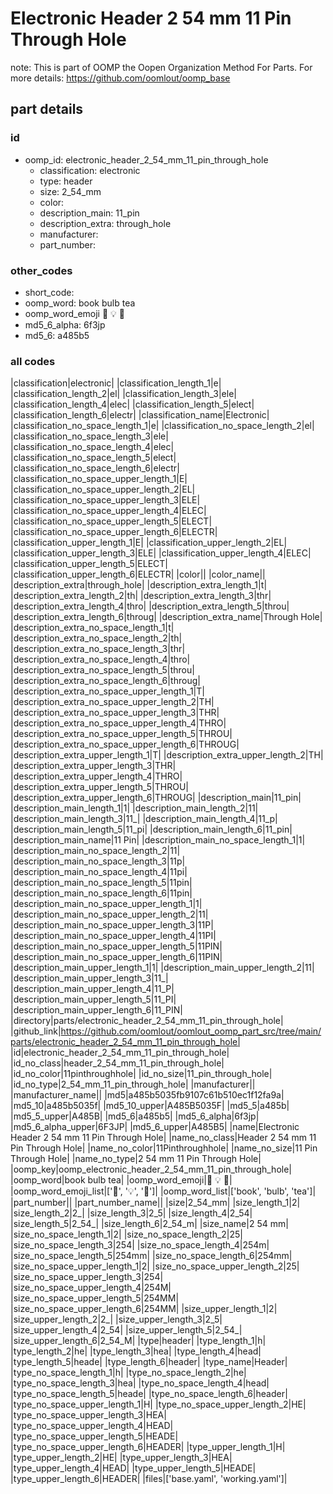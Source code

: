 # Electronic Header 2 54 mm 11 Pin Through Hole  

note: This is part of OOMP the Oopen Organization Method For Parts. For more details: https://github.com/oomlout/oomp_base

##  part details





### id
* oomp_id: electronic_header_2_54_mm_11_pin_through_hole
  * classification: electronic
  * type: header
  * size: 2_54_mm
  * color: 
  * description_main: 11_pin
  * description_extra: through_hole
  * manufacturer: 
  * part_number: 

### other_codes
* short_code: 
* oomp_word: book bulb tea
* oomp_word_emoji :book: :bulb: :tea:
* md5_6_alpha: 6f3jp
* md5_6: a485b5

### all codes 
|classification|electronic|
|classification_length_1|e|
|classification_length_2|el|
|classification_length_3|ele|
|classification_length_4|elec|
|classification_length_5|elect|
|classification_length_6|electr|
|classification_name|Electronic|
|classification_no_space_length_1|e|
|classification_no_space_length_2|el|
|classification_no_space_length_3|ele|
|classification_no_space_length_4|elec|
|classification_no_space_length_5|elect|
|classification_no_space_length_6|electr|
|classification_no_space_upper_length_1|E|
|classification_no_space_upper_length_2|EL|
|classification_no_space_upper_length_3|ELE|
|classification_no_space_upper_length_4|ELEC|
|classification_no_space_upper_length_5|ELECT|
|classification_no_space_upper_length_6|ELECTR|
|classification_upper_length_1|E|
|classification_upper_length_2|EL|
|classification_upper_length_3|ELE|
|classification_upper_length_4|ELEC|
|classification_upper_length_5|ELECT|
|classification_upper_length_6|ELECTR|
|color||
|color_name||
|description_extra|through_hole|
|description_extra_length_1|t|
|description_extra_length_2|th|
|description_extra_length_3|thr|
|description_extra_length_4|thro|
|description_extra_length_5|throu|
|description_extra_length_6|throug|
|description_extra_name|Through Hole|
|description_extra_no_space_length_1|t|
|description_extra_no_space_length_2|th|
|description_extra_no_space_length_3|thr|
|description_extra_no_space_length_4|thro|
|description_extra_no_space_length_5|throu|
|description_extra_no_space_length_6|throug|
|description_extra_no_space_upper_length_1|T|
|description_extra_no_space_upper_length_2|TH|
|description_extra_no_space_upper_length_3|THR|
|description_extra_no_space_upper_length_4|THRO|
|description_extra_no_space_upper_length_5|THROU|
|description_extra_no_space_upper_length_6|THROUG|
|description_extra_upper_length_1|T|
|description_extra_upper_length_2|TH|
|description_extra_upper_length_3|THR|
|description_extra_upper_length_4|THRO|
|description_extra_upper_length_5|THROU|
|description_extra_upper_length_6|THROUG|
|description_main|11_pin|
|description_main_length_1|1|
|description_main_length_2|11|
|description_main_length_3|11_|
|description_main_length_4|11_p|
|description_main_length_5|11_pi|
|description_main_length_6|11_pin|
|description_main_name|11 Pin|
|description_main_no_space_length_1|1|
|description_main_no_space_length_2|11|
|description_main_no_space_length_3|11p|
|description_main_no_space_length_4|11pi|
|description_main_no_space_length_5|11pin|
|description_main_no_space_length_6|11pin|
|description_main_no_space_upper_length_1|1|
|description_main_no_space_upper_length_2|11|
|description_main_no_space_upper_length_3|11P|
|description_main_no_space_upper_length_4|11PI|
|description_main_no_space_upper_length_5|11PIN|
|description_main_no_space_upper_length_6|11PIN|
|description_main_upper_length_1|1|
|description_main_upper_length_2|11|
|description_main_upper_length_3|11_|
|description_main_upper_length_4|11_P|
|description_main_upper_length_5|11_PI|
|description_main_upper_length_6|11_PIN|
|directory|parts/electronic_header_2_54_mm_11_pin_through_hole|
|github_link|https://github.com/oomlout/oomlout_oomp_part_src/tree/main/parts/electronic_header_2_54_mm_11_pin_through_hole|
|id|electronic_header_2_54_mm_11_pin_through_hole|
|id_no_class|header_2_54_mm_11_pin_through_hole|
|id_no_color|11pinthroughhole|
|id_no_size|11_pin_through_hole|
|id_no_type|2_54_mm_11_pin_through_hole|
|manufacturer||
|manufacturer_name||
|md5|a485b5035fb9107c61b510ec1f12fa9a|
|md5_10|a485b5035f|
|md5_10_upper|A485B5035F|
|md5_5|a485b|
|md5_5_upper|A485B|
|md5_6|a485b5|
|md5_6_alpha|6f3jp|
|md5_6_alpha_upper|6F3JP|
|md5_6_upper|A485B5|
|name|Electronic Header 2 54 mm 11 Pin Through Hole|
|name_no_class|Header 2 54 mm 11 Pin Through Hole|
|name_no_color|11Pinthroughhole|
|name_no_size|11 Pin Through Hole|
|name_no_type|2 54 mm 11 Pin Through Hole|
|oomp_key|oomp_electronic_header_2_54_mm_11_pin_through_hole|
|oomp_word|book bulb tea|
|oomp_word_emoji|:book: :bulb: :tea:|
|oomp_word_emoji_list|[':book:', ':bulb:', ':tea:']|
|oomp_word_list|['book', 'bulb', 'tea']|
|part_number||
|part_number_name||
|size|2_54_mm|
|size_length_1|2|
|size_length_2|2_|
|size_length_3|2_5|
|size_length_4|2_54|
|size_length_5|2_54_|
|size_length_6|2_54_m|
|size_name|2 54 mm|
|size_no_space_length_1|2|
|size_no_space_length_2|25|
|size_no_space_length_3|254|
|size_no_space_length_4|254m|
|size_no_space_length_5|254mm|
|size_no_space_length_6|254mm|
|size_no_space_upper_length_1|2|
|size_no_space_upper_length_2|25|
|size_no_space_upper_length_3|254|
|size_no_space_upper_length_4|254M|
|size_no_space_upper_length_5|254MM|
|size_no_space_upper_length_6|254MM|
|size_upper_length_1|2|
|size_upper_length_2|2_|
|size_upper_length_3|2_5|
|size_upper_length_4|2_54|
|size_upper_length_5|2_54_|
|size_upper_length_6|2_54_M|
|type|header|
|type_length_1|h|
|type_length_2|he|
|type_length_3|hea|
|type_length_4|head|
|type_length_5|heade|
|type_length_6|header|
|type_name|Header|
|type_no_space_length_1|h|
|type_no_space_length_2|he|
|type_no_space_length_3|hea|
|type_no_space_length_4|head|
|type_no_space_length_5|heade|
|type_no_space_length_6|header|
|type_no_space_upper_length_1|H|
|type_no_space_upper_length_2|HE|
|type_no_space_upper_length_3|HEA|
|type_no_space_upper_length_4|HEAD|
|type_no_space_upper_length_5|HEADE|
|type_no_space_upper_length_6|HEADER|
|type_upper_length_1|H|
|type_upper_length_2|HE|
|type_upper_length_3|HEA|
|type_upper_length_4|HEAD|
|type_upper_length_5|HEADE|
|type_upper_length_6|HEADER|
|files|['base.yaml', 'working.yaml']|

